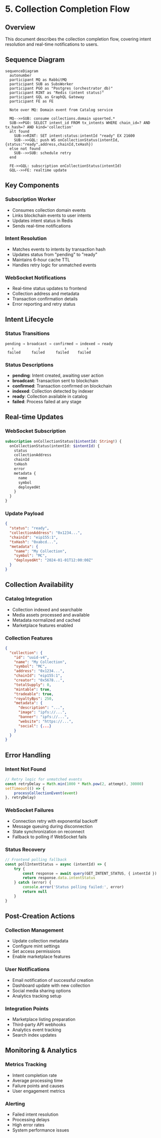 # 5. Collection Completion Flow

## Overview

This document describes the collection completion flow, covering intent resolution and real-time notifications to users.

## Sequence Diagram

```mermaid
sequenceDiagram
  autonumber
  participant MQ as RabbitMQ
  participant SUB as SubsWorker
  participant PGO as "Postgres (orchestrator_db)"
  participant RINT as "Redis (intent status)"
  participant GQL as GraphQL Gateway
  participant FE as FE

  Note over MQ: Domain event from Catalog service

  MQ-->>SUB: consume collections.domain upserted.*
  SUB->>PGO: SELECT intent_id FROM tx_intents WHERE chain_id=? AND tx_hash=? AND kind='collection'
  alt found
    SUB->>RINT: SET intent:status:intentId "ready" EX 21600
    SUB-->>GQL: push WS onCollectionStatus(intentId,{status:"ready",address,chainId,txHash})
  else not found
    SUB-->>SUB: schedule retry
  end

  FE->>GQL: subscription onCollectionStatus(intentId)
  GQL-->>FE: realtime update
```

## Key Components

### Subscription Worker
- Consumes collection domain events
- Links blockchain events to user intents
- Updates intent status in Redis
- Sends real-time notifications

### Intent Resolution
- Matches events to intents by transaction hash
- Updates status from "pending" to "ready"
- Maintains 6-hour cache TTL
- Handles retry logic for unmatched events

### WebSocket Notifications
- Real-time status updates to frontend
- Collection address and metadata
- Transaction confirmation details
- Error reporting and retry status

## Intent Lifecycle

### Status Transitions
```
pending → broadcast → confirmed → indexed → ready
   ↓           ↓           ↓         ↓
 failed     failed     failed    failed
```

### Status Descriptions
- **pending**: Intent created, awaiting user action
- **broadcast**: Transaction sent to blockchain
- **confirmed**: Transaction confirmed on blockchain
- **indexed**: Collection detected by indexer
- **ready**: Collection available in catalog
- **failed**: Process failed at any stage

## Real-time Updates

### WebSocket Subscription
```graphql
subscription onCollectionStatus($intentId: String!) {
  onCollectionStatus(intentId: $intentId) {
    status
    collectionAddress
    chainId
    txHash
    error
    metadata {
      name
      symbol
      deployedAt
    }
  }
}
```

### Update Payload
```json
{
  "status": "ready",
  "collectionAddress": "0x1234...",
  "chainId": "eip155:1",
  "txHash": "0xabcd...",
  "metadata": {
    "name": "My Collection",
    "symbol": "MC",
    "deployedAt": "2024-01-01T12:00:00Z"
  }
}
```

## Collection Availability

### Catalog Integration
- Collection indexed and searchable
- Media assets processed and available
- Metadata normalized and cached
- Marketplace features enabled

### Collection Features
```json
{
  "collection": {
    "id": "uuid-v4",
    "name": "My Collection",
    "symbol": "MC",
    "address": "0x1234...",
    "chainId": "eip155:1",
    "creator": "0x5678...",
    "totalSupply": 0,
    "mintable": true,
    "tradeable": true,
    "royaltyBps": 250,
    "metadata": {
      "description": "...",
      "image": "ipfs://...",
      "banner": "ipfs://...",
      "website": "https://...",
      "social": {...}
    }
  }
}
```

## Error Handling

### Intent Not Found
```javascript
// Retry logic for unmatched events
const retryDelay = Math.min(1000 * Math.pow(2, attempt), 30000)
setTimeout(() => {
    processCollectionEvent(event)
}, retryDelay)
```

### WebSocket Failures
- Connection retry with exponential backoff
- Message queuing during disconnection
- State synchronization on reconnect
- Fallback to polling if WebSocket fails

### Status Recovery
```javascript
// Frontend polling fallback
const pollIntentStatus = async (intentId) => {
    try {
        const response = await query(GET_INTENT_STATUS, { intentId })
        return response.data.intentStatus
    } catch (error) {
        console.error('Status polling failed:', error)
        return null
    }
}
```

## Post-Creation Actions

### Collection Management
- Update collection metadata
- Configure mint settings
- Set access permissions
- Enable marketplace features

### User Notifications
- Email notification of successful creation
- Dashboard update with new collection
- Social media sharing options
- Analytics tracking setup

### Integration Points
- Marketplace listing preparation
- Third-party API webhooks
- Analytics event tracking
- Search index updates

## Monitoring & Analytics

### Metrics Tracking
- Intent completion rate
- Average processing time
- Failure points and causes
- User engagement metrics

### Alerting
- Failed intent resolution
- Processing delays
- High error rates
- System performance issues